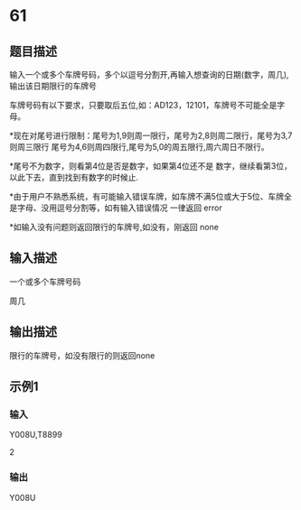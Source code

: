# 61

## 题目描述

输入一个或多个车牌号码，多个以逗号分割开,再输入想查询的日期(数字，周几),输出该日期限行的车牌号

车牌号码有以下要求，只要取后五位,如：AD123，12101，车牌号不可能全是字母。

 *现在对尾号进行限制：尾号为1,9则周一限行，尾号为2,8则周二限行，尾号为3,7则周三限行 尾号为4,6则周四限行,尾号为5,0的周五限行,周六周日不限行。

 *尾号不为数字，则看第4位是否是数字，如果第4位还不是 数字，继续看第3位，以此下去，直到找到有数字的时候止.

 *由于用户不熟悉系统，有可能输入错误车牌，如车牌不满5位或大于5位、车牌全是字母、没用逗号分割等，如有输入错误情况 一律返回 error

 *如输入没有问题则返回限行的车牌号,如没有，刚返回 none

## 输入描述

一个或多个车牌号码

周几

## 输出描述

限行的车牌号，如没有限行的则返回none

## 示例1

### 输入

Y008U,T8899

2

### 输出

Y008U
